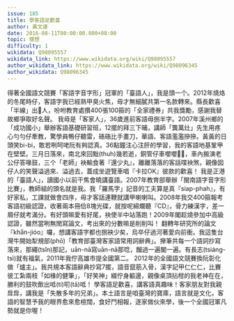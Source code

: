 ```yaml
---
issue: 185
title: 學客語足歡喜
author: 黃文達
date: 2016-08-11T00:00:00.000+08:00
topic: 懷想
difficulty: 1
wikidata: Q98095557
wikidata_link: https://www.wikidata.org/wiki/Q98095557
author_wikidata_link: https://www.wikidata.org/wiki/Q98096345
author_wikidata: Q98096345
---
```

得著全國語文競賽「客語字音字形」冠軍的「臺語人」，我是頭一个。2012年燒烙的冬尾時仔，客語字我已經熟甲臭火焦，毋才無細膩共第一名款轉來。縣長歡喜「半線」出𠢕人，吩咐教育處攢400張100箍的「全家禮券」共我獎勵，感謝我替故鄉爭取好名聲。
我毋是「客家人」，36歲進前客語毋捌半字。2007年溪州鄉的「成功國小」舉辦客語基礎研習班，12擺的拜三下晡，講師「龔萬灶」先生用疼心勻勻仔牽教，驚學員鴨仔聽雷，硞硞比手畫刀，華語、客語濫濫摻摻。黃黃的日頭笑bi-bi，敢若咧呵咾阮有夠認真。36點鐘注心注肝的學習，我的客語地基鞏甲在壁壁。三月日落來，南北來回黜(thuh)幾若逝，銅管仔車嚶嚶𨂿𨂿，車內搬演老公仔答喙鼓，三个「老師」袂輸食著『還少丸』，離離落落的客話喋袂煞，親像囡仔人的笑聲溢過來、溢過去，蓋成坐遊覽車唱『卡拉OK』彼款的歡喜！
我是正港的「臺語人」，讀國小以前干焦會曉講臺語。2007年教育部舉辦「閩南語字音字形比賽」，教師組的頭名就是我。我「羅馬字」記音的工夫算是真『siap-phah』，有好家私，工課就做會四序，毋才客話連鞭就講甲喇喇叫。2008年我交400箍報考客語初級認證，收著兩本冊佮8塊光碟，就按呢綿爛聽『CD』，骨力練漢字，差一屑仔就考滿分。有好頭嘛愛有好尾，袂使半中站落跑！2009年閣趁燒參加中高級認證，雖然當咧無閒寫論文，考出來的分數嘛是削削叫！
翻轉年研究所的論文『kha̋n-jióo』囉，想講客語字都也捌袂少矣，烏卒仔過河著愛向前衝。我這隻台灣牛開始犁規部(phō)「教育部臺灣客家語常用詞辭典」。攑筆共每一个語詞抄寫落來，那繩(tsîn)那記，uān-nā寫uān-nā那唸，餾過一遍閣一遍。有長志(tsiáng-tsì)就有福氣，2011年我佇高雄市提全國第二。
2012年的全國語文競賽換阮彰化做「爐主」。我共規本客語辭典抄寫7擺，語音竄筋入骨，漢字記甲仁仁仁，比賽彼工紮兩枝「如椽的健筆」，「好笑神」綴佇身軀邊，親像桌頂拈柑的我老神在在，勝利的鼓吹歕出呧(ti)咑(tā)呧！
學客語足歡喜，講客語真趣味！客家朋友對我親戽戽，講我是「失散多年的兄弟」。本土語言是咱臺灣的寶庫，語言就是文化，客語的智慧予我的眼界愈來愈楦闊，食好鬥相報，逐家做伙來學，後一个全國冠軍凡勢就是你喔！
